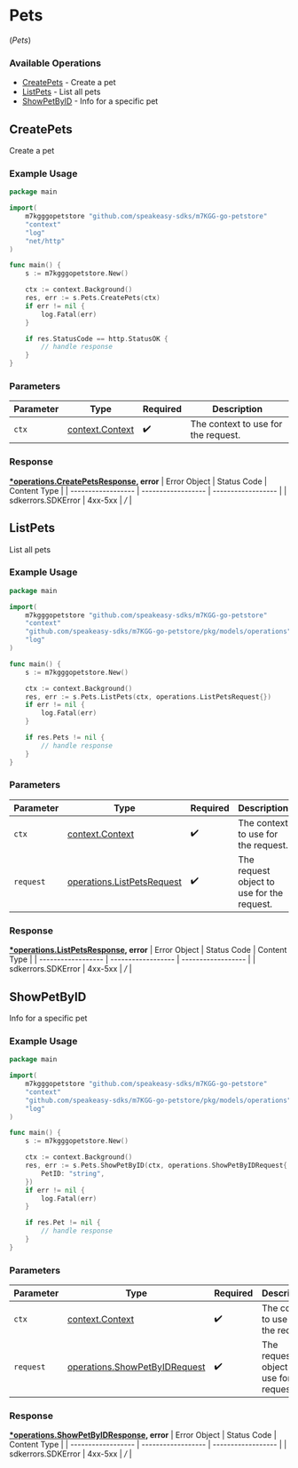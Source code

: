 # Pets
(*Pets*)

### Available Operations

* [CreatePets](#createpets) - Create a pet
* [ListPets](#listpets) - List all pets
* [ShowPetByID](#showpetbyid) - Info for a specific pet

## CreatePets

Create a pet

### Example Usage

```go
package main

import(
	m7kgggopetstore "github.com/speakeasy-sdks/m7KGG-go-petstore"
	"context"
	"log"
	"net/http"
)

func main() {
    s := m7kgggopetstore.New()

    ctx := context.Background()
    res, err := s.Pets.CreatePets(ctx)
    if err != nil {
        log.Fatal(err)
    }

    if res.StatusCode == http.StatusOK {
        // handle response
    }
}
```

### Parameters

| Parameter                                             | Type                                                  | Required                                              | Description                                           |
| ----------------------------------------------------- | ----------------------------------------------------- | ----------------------------------------------------- | ----------------------------------------------------- |
| `ctx`                                                 | [context.Context](https://pkg.go.dev/context#Context) | :heavy_check_mark:                                    | The context to use for the request.                   |


### Response

**[*operations.CreatePetsResponse](../../pkg/models/operations/createpetsresponse.md), error**
| Error Object       | Status Code        | Content Type       |
| ------------------ | ------------------ | ------------------ |
| sdkerrors.SDKError | 4xx-5xx            | */*                |

## ListPets

List all pets

### Example Usage

```go
package main

import(
	m7kgggopetstore "github.com/speakeasy-sdks/m7KGG-go-petstore"
	"context"
	"github.com/speakeasy-sdks/m7KGG-go-petstore/pkg/models/operations"
	"log"
)

func main() {
    s := m7kgggopetstore.New()

    ctx := context.Background()
    res, err := s.Pets.ListPets(ctx, operations.ListPetsRequest{})
    if err != nil {
        log.Fatal(err)
    }

    if res.Pets != nil {
        // handle response
    }
}
```

### Parameters

| Parameter                                                                    | Type                                                                         | Required                                                                     | Description                                                                  |
| ---------------------------------------------------------------------------- | ---------------------------------------------------------------------------- | ---------------------------------------------------------------------------- | ---------------------------------------------------------------------------- |
| `ctx`                                                                        | [context.Context](https://pkg.go.dev/context#Context)                        | :heavy_check_mark:                                                           | The context to use for the request.                                          |
| `request`                                                                    | [operations.ListPetsRequest](../../pkg/models/operations/listpetsrequest.md) | :heavy_check_mark:                                                           | The request object to use for the request.                                   |


### Response

**[*operations.ListPetsResponse](../../pkg/models/operations/listpetsresponse.md), error**
| Error Object       | Status Code        | Content Type       |
| ------------------ | ------------------ | ------------------ |
| sdkerrors.SDKError | 4xx-5xx            | */*                |

## ShowPetByID

Info for a specific pet

### Example Usage

```go
package main

import(
	m7kgggopetstore "github.com/speakeasy-sdks/m7KGG-go-petstore"
	"context"
	"github.com/speakeasy-sdks/m7KGG-go-petstore/pkg/models/operations"
	"log"
)

func main() {
    s := m7kgggopetstore.New()

    ctx := context.Background()
    res, err := s.Pets.ShowPetByID(ctx, operations.ShowPetByIDRequest{
        PetID: "string",
    })
    if err != nil {
        log.Fatal(err)
    }

    if res.Pet != nil {
        // handle response
    }
}
```

### Parameters

| Parameter                                                                          | Type                                                                               | Required                                                                           | Description                                                                        |
| ---------------------------------------------------------------------------------- | ---------------------------------------------------------------------------------- | ---------------------------------------------------------------------------------- | ---------------------------------------------------------------------------------- |
| `ctx`                                                                              | [context.Context](https://pkg.go.dev/context#Context)                              | :heavy_check_mark:                                                                 | The context to use for the request.                                                |
| `request`                                                                          | [operations.ShowPetByIDRequest](../../pkg/models/operations/showpetbyidrequest.md) | :heavy_check_mark:                                                                 | The request object to use for the request.                                         |


### Response

**[*operations.ShowPetByIDResponse](../../pkg/models/operations/showpetbyidresponse.md), error**
| Error Object       | Status Code        | Content Type       |
| ------------------ | ------------------ | ------------------ |
| sdkerrors.SDKError | 4xx-5xx            | */*                |
